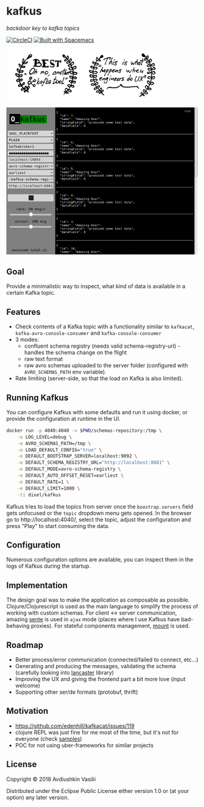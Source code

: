 # kafkus
*backdoor key to kafka topics*

[![CircleCI](https://circleci.com/gh/dixel/kafkus.svg?style=svg)](https://circleci.com/gh/dixel/kafkus)
[![Built with Spacemacs](https://cdn.rawgit.com/syl20bnr/spacemacs/442d025779da2f62fc86c2082703697714db6514/assets/spacemacs-badge.svg)](http://spacemacs.org)

![](./pic/badge-1.png) ![](./pic/badge-2.png)

![](./pic/screenshot.png)

## Goal
Provide a minimalistic way to inspect, what kind of data is available in a certain Kafka topic.

## Features
- Check contents of a Kafka topic with a functionality similar to `kafkacat`, `kafka-avro-console-consumer` and `kafka-console-consumer`
- 3 modes:
    - confluent schema registry (needs valid schema-registry-url) - handles the schema change on the flight
    - raw text format
    - raw avro schemas uploaded to the server folder (configured with `AVRO_SCHEMAS_PATH` env variable).
- Rate limiting (server-side, so that the load on Kafka is also limited).

## Running Kafkus

You can configure Kafkus with some defaults and run it using docker, or provide the configuration at runtime in the UI.

```bash
docker run -p 4040:4040 -v $PWD/schemas-repository:/tmp \
    -e LOG_LEVEL=debug \
    -e AVRO_SCHEMAS_PATH=/tmp \
    -e LOAD_DEFAULT_CONFIG="true" \
    -e DEFAULT_BOOTSTRAP_SERVER=localhost:9092 \
    -e DEFAULT_SCHEMA_REGISTRY_URL="http://localhost:8081" \
    -e DEFAULT_MODE=avro-schema-registry \
    -e DEFAULT_AUTO_OFFSET_RESET=earliest \
    -e DEFAULT_RATE=1 \
    -e DEFAULT_LIMIT=1000 \
    -ti dixel/kafkus
```

Kafkus tries to load the topics from server once the `boostrap.servers` field gets unfocused or the `topic` dropdown menu gets opened.
In the browser go to http://localhost:4040/, select the topic, adjust the configuration and press "Play" to start consuming the data.

## Configuration
Numerous configuration options are available, you can inspect them in the logs of Kafkus during the startup.

## Implementation
The design goal was to make the application as composable as possible.
Clojure/Clojurescript is used as the main language to simplify the process of working with custom schemas.
For client <-> server communication, amazing [sente](https://github.com/ptaoussanis/sente) is used in `ajax` mode (places where I use Kafkus
have bad-behaving proxies).
For stateful components management, [mount](https://github.com/tolitius/mount) is used.

## Roadmap
- Better process/error communication (connected/failed to connect, etc...)
- Generating and producing the messages, validating the schema (carefully looking into [lancaster](https://github.com/deercreeklabs/lancaster) library)
- Improving the UX and giving the frontend part a bit more love (input welcome)
- Supporting other ser/de formats (protobuf, thrift)

## Motivation
- https://github.com/edenhill/kafkacat/issues/119
- clojure REPL was just fine for me most of the time, but it's not for everyone (check [samples](./dev/user.clj))
- POC for not using uber-frameworks for similar projects

## License

Copyright © 2018 Avdiushkin Vasilii

Distributed under the Eclipse Public License either version 1.0 or (at
your option) any later version.
